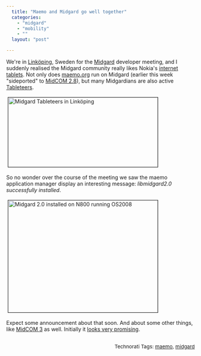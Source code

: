 ```yaml
---
  title: "Maemo and Midgard go well together"
  categories: 
    - "midgard"
    - "mobility"
    - ""
  layout: "post"

---
```

<p>
We're in <a href="http://en.wikipedia.org/wiki/Link%C3%B6ping">Linköping</a>, Sweden for the <a href="http://www.midgard-project.org/">Midgard</a> developer meeting, and I suddenly realised the Midgard community really likes Nokia's <a href="http://europe.nokia.com/A4579470">internet tablets</a>. Not only does <a href="http://maemo.org/">maemo.org</a> run on Midgard (earlier this week &quot;sideported&quot; to <a href="http://www.midgard-project.org/updates/view/midcom_2-8-0_released.html">MidCOM 2.8</a>), but many Midgardians are also active <a href="http://www.technosmurfs.com/?p=6">Tableteers</a>.
</p><p>
<a href="/files/midgard-tableteers-linkoping.png"><img src="http://bergie.iki.fi/midcom-serveattachmentguid-d017e3e8efb411dc931d35fcd70549024902/midgard-tableteers-linkoping-tm.jpg" height="186" width="400" border="1" hspace="4" vspace="4" alt="Midgard Tableteers in Linköping" title="Midgard Tableteers in Linköping" /></a>
</p><p>
So no wonder over the course of the meeting we saw the maemo application manager display an interesting message: <em>libmidgard2.0 successfully installed</em>.
</p><p>
<a href="/files/os2008_n800_midgard2_installed_piotras-1.jpg"><img src="http://bergie.iki.fi/midcom-serveattachmentguid-e1cb4526efb411dc964cade4f5e71bcd1bcd/os2008_n800_midgard2_installed_piotras-1-tm.jpg" height="300" width="400" border="1" hspace="4" vspace="4" alt="Midgard 2.0 installed on N800 running OS2008" title="Midgard 2.0 installed on N800 running OS2008" /></a>
</p><p>
Expect some announcement about that soon. And about some other things, like <a href="http://bergie.iki.fi/blog/some_plans_for_midcom_3.html">MidCOM 3</a> as well. Initially it <a href="http://bergie.jaiku.com/presence/26331259">looks very promising</a>.<span style="font-size:10pt;">
<br /></span>
</p><p style="text-align:right;">
<span style="font-size:10pt;">
<br />Technorati Tags: </span><span style="font-size:10pt;"><a href="http://www.technorati.com/tag/maemo">maemo</a></span><span style="font-size:10pt;">, </span><span style="font-size:10pt;"><a href="http://www.technorati.com/tag/midgard">midgard</a></span>
</p>